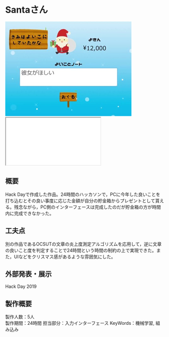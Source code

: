 <h1 class="text-center">Santaさん<br>
</h1>

<img class="rounded mx-auto d-block py-2 w-100" src="/img/santa/thumnail.jpg" alt="サムネイル">

<div class="embed-responsive embed-responsive-16by9">
  <iframe class="embed-responsive-item" src="/img/santa/demo.mp4" allowfullscreen></iframe>
</div>

## 概要

<p class="content" style="justify-content: center;">
Hack Dayで作成した作品。24時間のハッカソンで，PCに今年した良いことを打ち込むとその良い事度に応じた金額が自分の貯金箱からプレゼントとして貰える。残念ながら，PC側のインターフェースは完成したのだが貯金箱の方が時間内に完成できなかった。
</p>

## 工夫点
別の作品であるOCSUTの文章の炎上度測定アルゴリズムを応用して，逆に文章の良いこと度を判定することで24時間という時間の制約の上で実現できた。また，UIなどをクリスマス感があるような雰囲気にした。

## 外部発表・展示

Hack Day 2019

## 製作概要
製作人数：5人  
製作期間：24時間
担当部分：入力インターフェース
KeyWords：機械学習, 組み込み

